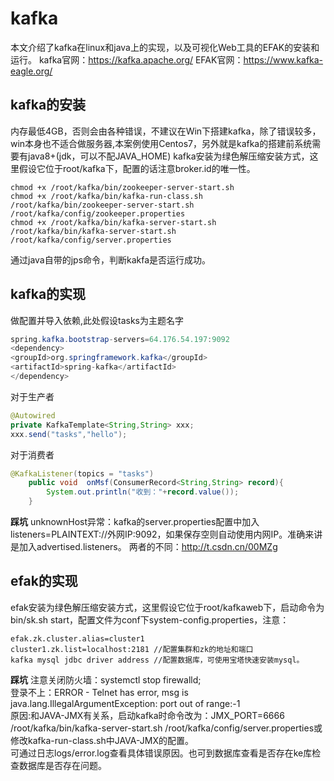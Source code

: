 # kafka
本文介绍了kafka在linux和java上的实现，以及可视化Web工具的EFAK的安装和运行。
kafka官网：https://kafka.apache.org/
EFAK官网：https://www.kafka-eagle.org/

## kafka的安装
内存最低4GB，否则会由各种错误，不建议在Win下搭建kafka，除了错误较多，win本身也不适合做服务器,本案例使用Centos7，另外就是kafka的搭建前系统需要有java8+(jdk，可以不配JAVA_HOME)
kafka安装为绿色解压缩安装方式，这里假设它位于root/kafka下，配置的话注意broker.id的唯一性。
````
chmod +x /root/kafka/bin/zookeeper-server-start.sh
chmod +x /root/kafka/bin/kafka-run-class.sh
/root/kafka/bin/zookeeper-server-start.sh /root/kafka/config/zookeeper.properties
chmod +x /root/kafka/bin/kafka-server-start.sh
/root/kafka/bin/kafka-server-start.sh /root/kafka/config/server.properties
````
通过java自带的jps命令，判断kakfa是否运行成功。

## kafka的实现
做配置并导入依赖,此处假设tasks为主题名字
````java
spring.kafka.bootstrap-servers=64.176.54.197:9092
<dependency>
<groupId>org.springframework.kafka</groupId>
<artifactId>spring-kafka</artifactId>
</dependency>
````

对于生产者
````java
@Autowired
private KafkaTemplate<String,String> xxx;
xxx.send("tasks","hello");
````

对于消费者
````java
@KafkaListener(topics = "tasks")
    public void  onMsf(ConsumerRecord<String,String> record){
        System.out.println("收到："+record.value());
    }
````
**踩坑**
unknownHost异常：kafka的server.properties配置中加入listeners=PLAINTEXT://外网IP:9092，如果保存空则自动使用内网IP。准确来讲是加入advertised.listeners。
两者的不同：http://t.csdn.cn/00MZg

## efak的实现
efak安装为绿色解压缩安装方式，这里假设它位于root/kafkaweb下，启动命令为bin/sk.sh start，配置文件为conf下system-config.properties，注意：
````
efak.zk.cluster.alias=cluster1
cluster1.zk.list=localhost:2181 //配置集群和zk的地址和端口
kafka mysql jdbc driver address //配置数据库，可使用宝塔快速安装mysql。
````
**踩坑**
注意关闭防火墙：systemctl stop firewalld;  
登录不上：ERROR - Telnet has error, msg is java.lang.IllegalArgumentException: port out of range:-1  
原因:和JAVA-JMX有关系，启动kafka时命令改为：JMX_PORT=6666 /root/kafka/bin/kafka-server-start.sh /root/kafka/config/server.properties或修改kafka-run-class.sh中JAVA-JMX的配置。  
可通过日志logs/error.log查看具体错误原因。也可到数据库查看是否存在ke库检查数据库是否存在问题。  


